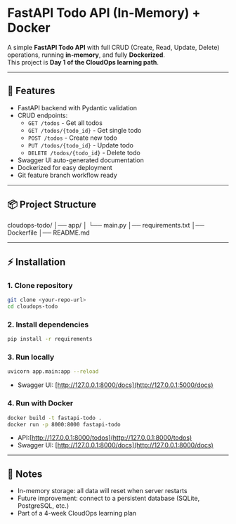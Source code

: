 # FastAPI Todo API (In-Memory) + Docker

A simple **FastAPI Todo API** with full CRUD (Create, Read, Update, Delete) operations, running **in-memory**, and fully **Dockerized**.  
This project is **Day 1 of the CloudOps learning path**.

---

## 🚀 Features

- FastAPI backend with Pydantic validation
- CRUD endpoints:
  - `GET /todos` - Get all todos
  - `GET /todos/{todo_id}` - Get single todo
  - `POST /todos` - Create new todo
  - `PUT /todos/{todo_id}` - Update todo
  - `DELETE /todos/{todo_id}` - Delete todo
- Swagger UI auto-generated documentation
- Dockerized for easy deployment
- Git feature branch workflow ready

---

## 📦 Project Structure

cloudops-todo/
│── app/
│ └── main.py
│── requirements.txt
│── Dockerfile
│── README.md

---

## ⚡ Installation

### 1. Clone repository

```bash
git clone <your-repo-url>
cd cloudops-todo
```

### 2. Install dependencies

```bash
pip install -r requirements
```

### 3. Run locally

```bash
uvicorn app.main:app --reload
```

- Swagger UI: [http://127.0.0.1:8000/docs](http://127.0.0.1:5000/docs)

### 4. Run with Docker

```bash
docker build -t fastapi-todo .
docker run -p 8000:8000 fastapi-todo
```

- API:[http://127.0.0.1:8000/todos](http://127.0.0.1:8000/todos)
- Swagger UI: [http://127.0.0.1:8000/docs](http://127.0.0.1:8000/docs)

---

## 📌 Notes

- In-memory storage: all data will reset when server restarts
- Future improvement: connect to a persistent database (SQLite, PostgreSQL, etc.)
- Part of a 4-week CloudOps learning plan
